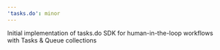 ```yaml
---
'tasks.do': minor
---
```


Initial implementation of tasks.do SDK for human-in-the-loop workflows with Tasks & Queue collections
